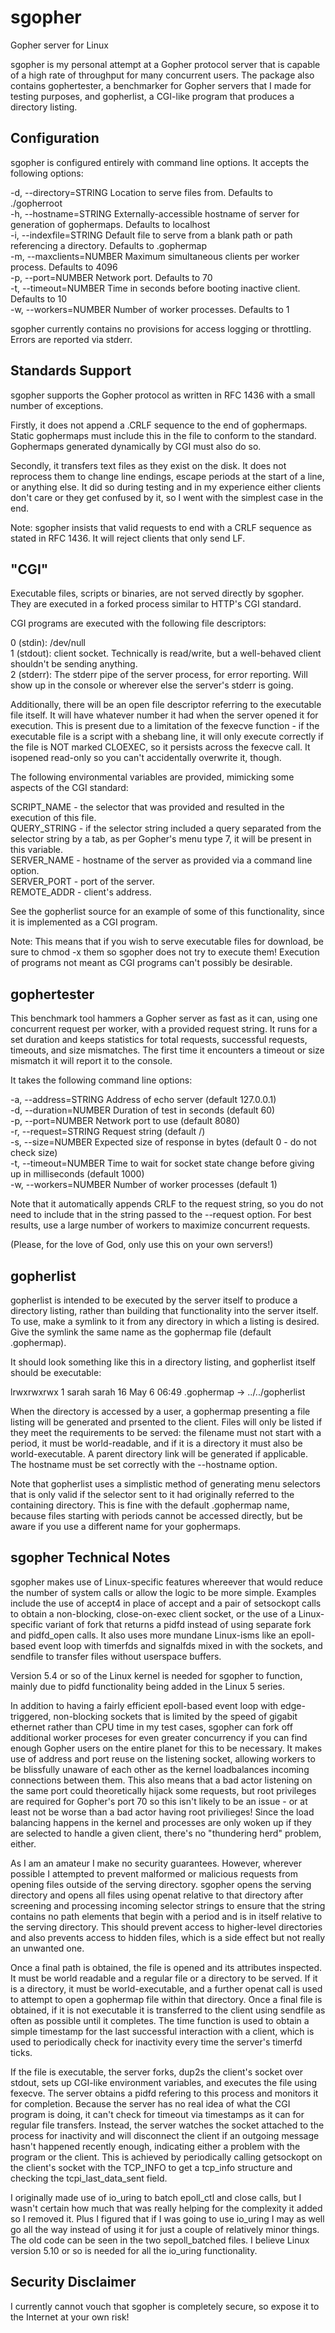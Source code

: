# sgopher
Gopher server for Linux

sgopher is my personal attempt at a Gopher protocol server that is capable of a high rate of throughput for many concurrent users. The package also contains gophertester, a benchmarker for Gopher servers that I made for testing purposes, and gopherlist, a CGI-like program that produces a directory listing.

## Configuration
sgopher is configured entirely with command line options. It accepts the following options:

-d, --directory=STRING     Location to serve files from. Defaults to ./gopherroot  
-h, --hostname=STRING      Externally-accessible hostname of server for generation of gophermaps. Defaults to localhost  
-i, --indexfile=STRING     Default file to serve from a blank path or path referencing a directory. Defaults to .gophermap  
-m, --maxclients=NUMBER    Maximum simultaneous clients per worker process. Defaults to 4096  
-p, --port=NUMBER          Network port. Defaults to 70  
-t, --timeout=NUMBER       Time in seconds before booting inactive client. Defaults to 10  
-w, --workers=NUMBER       Number of worker processes. Defaults to 1

sgopher currently contains no provisions for access logging or throttling. Errors are reported via stderr.

## Standards Support
sgopher supports the Gopher protocol as written in RFC 1436 with a small number of exceptions.

Firstly, it does not append a .CRLF sequence to the end of gophermaps. Static gophermaps must include this in the file to conform to the standard. Gophermaps generated dynamically by CGI must also do so.

Secondly, it transfers text files as they exist on the disk. It does not reprocess them to change line endings, escape periods at the start of a line, or anything else. It did so during testing and in my experience either clients don't care or they get confused by it, so I went with the simplest case in the end.

Note: sgopher insists that valid requests to end with a CRLF sequence as stated in RFC 1436. It will reject clients that only send LF.

## "CGI"
Executable files, scripts or binaries, are not served directly by sgopher. They are executed in a forked process similar to HTTP's CGI standard.

CGI programs are executed with the following file descriptors:

0 (stdin): /dev/null  
1 (stdout): client socket. Technically is read/write, but a well-behaved client shouldn't be sending anything.  
2 (stderr): The stderr pipe of the server process, for error reporting. Will show up in the console or wherever else the server's stderr is going.

Additionally, there will be an open file descriptor referring to the executable file itself. It will have whatever number it had when the server opened it for execution. This is present due to a limitation of the fexecve function - if the executable file is a script with a shebang line, it will only execute correctly if the file is NOT marked CLOEXEC, so it persists across the fexecve call. It isopened read-only so you can't accidentally overwrite it, though.

The following environmental variables are provided, mimicking some aspects of the CGI standard:

SCRIPT_NAME - the selector that was provided and resulted in the execution of this file.  
QUERY_STRING - if the selector string included a query separated from the selector string by a tab, as per Gopher's menu type 7, it will be present in this variable.  
SERVER_NAME - hostname of the server as provided via a command line option.  
SERVER_PORT - port of the server.  
REMOTE_ADDR - client's address.

See the gopherlist source for an example of some of this functionality, since it is implemented as a CGI program.

Note: This means that if you wish to serve executable files for download, be sure to chmod -x them so sgopher does not try to execute them! Execution of programs not meant as CGI programs can't possibly be desirable.

## gophertester
This benchmark tool hammers a Gopher server as fast as it can, using one concurrent request per worker, with a provided request string. It runs for a set duration and keeps statistics for total requests, successful requests, timeouts, and size mismatches. The first time it encounters a timeout or size mismatch it will report it to the console.

It takes the following command line options:

-a, --address=STRING       Address of echo server (default 127.0.0.1)  
-d, --duration=NUMBER      Duration of test in seconds (default 60)  
-p, --port=NUMBER          Network port to use (default 8080)  
-r, --request=STRING       Request string (default /)  
-s, --size=NUMBER          Expected size of response in bytes (default 0 - do not check size)  
-t, --timeout=NUMBER       Time to wait for socket state change before giving up in milliseconds (default 1000)  
-w, --workers=NUMBER       Number of worker processes (default 1)

Note that it automatically appends CRLF to the request string, so you do not need to include that in the string passed to the --request option. For best results, use a large number of workers to maximize concurrent requests.

(Please, for the love of God, only use this on your own servers!)

## gopherlist
gopherlist is intended to be executed by the server itself to produce a directory listing, rather than building that functionality into the server itself. To use, make a symlink to it from any directory in which a listing is desired. Give the symlink the same name as the gophermap file (default .gophermap).

It should look something like this in a directory listing, and gopherlist itself should be executable:

lrwxrwxrwx 1 sarah sarah   16 May  6 06:49 .gophermap -> ../../gopherlist

When the directory is accessed by a user, a gophermap presenting a file listing will be generated and prsented to the client. Files will only be listed if they meet the requirements to be served: the filename must not start with a period, it must be world-readable, and if it is a directory it must also be world-executable. A parent directory link will be generated if applicable. The hostname must be set correctly with the --hostname option.

Note that gopherlist uses a simplistic method of generating menu selectors that is only valid if the selector sent to it had originally referred to the containing directory. This is fine with the default .gophermap name, because files starting with periods cannot be accessed directly, but be aware if you use a different name for your gophermaps.

## sgopher Technical Notes
sgopher makes use of Linux-specific features whereever that would reduce the number of system calls or allow the logic to be more simple. Examples include the use of accept4 in place of accept and a pair of setsockopt calls to obtain a non-blocking, close-on-exec client socket, or the use of a Linux-specific variant of fork that returns a pidfd instead of using separate fork and pidfd_open calls. It also uses more mundane Linux-isms like an epoll-based event loop with timerfds and signalfds mixed in with the sockets, and sendfile to transfer files without userspace buffers.

Version 5.4 or so of the Linux kernel is needed for sgopher to function, mainly due to pidfd functionality being added in the Linux 5 series.

In addition to having a fairly efficient epoll-based event loop with edge-triggered, non-blocking sockets that is limited by the speed of gigabit ethernet rather than CPU time in my test cases, sgopher can fork off additional worker proceses for even greater concurrency if you can find enough Gopher users on the entire planet for this to be necessary. It makes use of address and port reuse on the listening socket, allowing workers to be blissfully unaware of each other as the kernel loadbalances incoming connections between them. This also means that a bad actor listening on the same port could theoretically hijack some requests, but root privileges are required for Gopher's port 70 so this isn't likely to be an issue - or at least not be worse than a bad actor having root privilieges! Since the load balancing happens in the kernel and processes are only woken up if they are selected to handle a given client, there's no "thundering herd" problem, either.

As I am an amateur I make no security guarantees. However, wherever possible I attempted to prevent malformed or malicious requests from opening files outside of the serving directory. sgopher opens the serving directory and opens all files using openat relative to that directory after screening and processing incoming selector strings to ensure that the string contains no path elements that begin with a period and is in itself relative to the serving directory. This should prevent access to higher-level directories and also prevents access to hidden files, which is a side effect but not really an unwanted one.

Once a final path is obtained, the file is opened and its attributes inspected. It must be world readable and a regular file or a directory to be served. If it is a directory, it must be world-executable, and a further openat call is used to attempt to open a gophermap file within that directory. Once a final file is obtained, if it is not executable it is transferred to the client using sendfile as often as possible until it completes. The time function is used to obtain a simple timestamp for the last successful interaction with a client, which is used to periodically check for inactivity every time the server's timerfd ticks.

If the file is executable, the server forks, dup2s the client's socket over stdout, sets up CGI-like environment variables, and executes the file using fexecve. The server obtains a pidfd refering to this process and monitors it for completion. Because the server has no real idea of what the CGI program is doing, it can't check for timeout via timestamps as it can for regular file transfers. Instead, the server watches the socket attached to the process for inactivity and will disconnect the client if an outgoing message hasn't happened recently enough, indicating either a problem with the program or the client. This is achieved by periodically calling getsockopt on the client's socket with the TCP_INFO to get a tcp_info structure and checking the tcpi_last_data_sent field.

I originally made use of io_uring to batch epoll_ctl and close calls, but I wasn't certain how much that was really helping for the complexity it added so I removed it. Plus I figured that if I was going to use io_uring I may as well go all the way instead of using it for just a couple of relatively minor things. The old code can be seen in the two sepoll_batched files. I believe Linux version 5.10 or so is needed for all the io_uring functionality.

## Security Disclaimer
I currently cannot vouch that sgopher is completely secure, so expose it to the Internet at your own risk!

